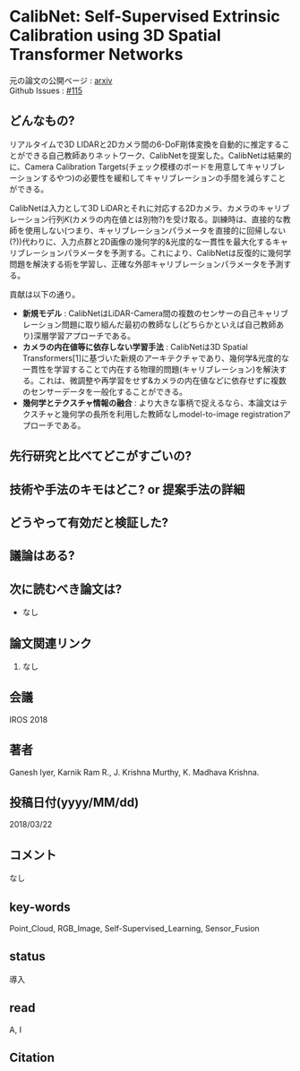 # CalibNet: Self-Supervised Extrinsic Calibration using 3D Spatial Transformer Networks

元の論文の公開ページ : [arxiv](https://arxiv.org/abs/1803.08181)  
Github Issues : [#115](https://github.com/Obarads/obarads.github.io/issues/115)

## どんなもの?
リアルタイムで3D LIDARと2Dカメラ間の6-DoF剛体変換を自動的に推定することができる自己教師ありネットワーク、CalibNetを提案した。CalibNetは結果的に、Camera Calibration Targets(チェック模様のボードを用意してキャリブレーションするやつ)の必要性を緩和してキャリブレーションの手間を減らすことができる。

CalibNetは入力として3D LiDARとそれに対応する2Dカメラ、カメラのキャリブレーション行列$K$(カメラの内在値とは別物?)を受け取る。訓練時は、直接的な教師を使用しない(つまり、キャリブレーションパラメータを直接的に回帰しない(?))代わりに、入力点群と2D画像の幾何学的&光度的な一貫性を最大化するキャリブレーションパラメータを予測する。これにより、CalibNetは反復的に幾何学問題を解決する術を学習し、正確な外部キャリブレーションパラメータを予測する。

貢献は以下の通り。

- **新規モデル** : CalibNetはLiDAR-Camera間の複数のセンサーの自己キャリブレーション問題に取り組んだ最初の教師なし(どちらかといえば自己教師あり)深層学習アプローチである。
- **カメラの内在値等に依存しない学習手法** : CalibNetは3D Spatial Transformers[1]に基づいた新規のアーキテクチャであり、幾何学&光度的な一貫性を学習することで内在する物理的問題(キャリブレーション)を解決する。これは、微調整や再学習をせず&カメラの内在値などに依存せずに複数のセンサーデータを一般化することができる。
- **幾何学とテクスチャ情報の融合** : より大きな事柄で捉えるなら、本論文はテクスチャと幾何学の長所を利用した教師なしmodel-to-image registrationアプローチである。

## 先行研究と比べてどこがすごいの?

## 技術や手法のキモはどこ? or 提案手法の詳細

## どうやって有効だと検証した?

## 議論はある?

## 次に読むべき論文は?
- なし

## 論文関連リンク
1. なし

## 会議
IROS 2018

## 著者
Ganesh Iyer, Karnik Ram R., J. Krishna Murthy, K. Madhava Krishna.

## 投稿日付(yyyy/MM/dd)
2018/03/22

## コメント
なし

## key-words
Point_Cloud, RGB_Image, Self-Supervised_Learning, Sensor_Fusion

## status
導入

## read
A, I

## Citation
